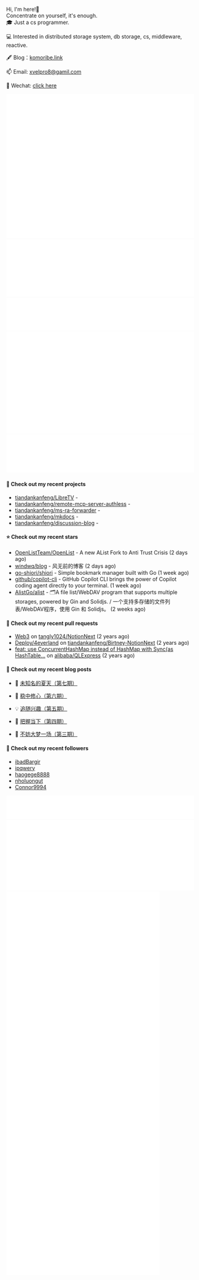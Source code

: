 Hi, I'm here!👋
<br>
Concentrate on yourself, it's enough.
<br>
🎓 Just a cs programmer.

💻 Interested in distributed storage system, db storage, cs, middleware, reactive.

🖋 Blog：[komoribe.link](https://komoribe.ink)

📫 Email: [xvelpro8@gamil.com](mailto:xvelpro8@gamil.com)

💬 Wechat: [click here](https://tiandankanfeng.github.io/about/) 



![Metrics](/github-metrics.svg)
![Metrics](/metrics.plugin.languages.details.svg)
![Metrics](/metrics.plugin.languages.recent.svg)
![Metrics](/metrics.plugin.stars.svg)
![Metrics](/metrics.plugin.topics.svg)








#### 🌱 Check out my recent projects

- [tiandankanfeng/LibreTV](https://github.com/tiandankanfeng/LibreTV) - 
- [tiandankanfeng/remote-mcp-server-authless](https://github.com/tiandankanfeng/remote-mcp-server-authless) - 
- [tiandankanfeng/ms-ra-forwarder](https://github.com/tiandankanfeng/ms-ra-forwarder) - 
- [tiandankanfeng/mkdocs](https://github.com/tiandankanfeng/mkdocs) - 
- [tiandankanfeng/discussion-blog](https://github.com/tiandankanfeng/discussion-blog) - 

#### ⭐ Check out my recent stars

- [OpenListTeam/OpenList](https://github.com/OpenListTeam/OpenList) - A new AList Fork to Anti Trust Crisis (2 days ago)
- [windwq/blog](https://github.com/windwq/blog) - 风无前的博客 (2 days ago)
- [go-shiori/shiori](https://github.com/go-shiori/shiori) - Simple bookmark manager built with Go (1 week ago)
- [github/copilot-cli](https://github.com/github/copilot-cli) - GitHub Copilot CLI brings the power of Copilot coding agent directly to your terminal.  (1 week ago)
- [AlistGo/alist](https://github.com/AlistGo/alist) - 🗂️A file list/WebDAV program that supports multiple storages, powered by Gin and Solidjs. / 一个支持多存储的文件列表/WebDAV程序，使用 Gin 和 Solidjs。 (2 weeks ago)

#### 🔨 Check out my recent pull requests

- [Web3](https://github.com/tangly1024/NotionNext/pull/1228) on [tangly1024/NotionNext](https://github.com/tangly1024/NotionNext) (2 years ago)
- [Deploy/4everland](https://github.com/tiandankanfeng/Birtney-NotionNext/pull/1) on [tiandankanfeng/Birtney-NotionNext](https://github.com/tiandankanfeng/Birtney-NotionNext) (2 years ago)
- [feat: use ConcurrentHashMap instead of HashMap with Sync(as HashTable…](https://github.com/alibaba/QLExpress/pull/221) on [alibaba/QLExpress](https://github.com/alibaba/QLExpress) (2 years ago)

#### 📜 Check out my recent blog posts

- 🦒 [未知名的夏天（第七期）](https://birtney.link/article/25fde3d9-fc4e-8002-b3de-e6de3a320eec) 

- 🐲 [稳中修心（第六期）](https://birtney.link/article/odyssey-article-01) 

- 💡 [追随兴趣（第五期）](https://birtney.link/article/life-article19) 

- 👺 [把握当下（第四期）](https://birtney.link/article/life-article18) 

- 🚦 [不妨大梦一场（第三期）](https://birtney.link/article/life-article17) 


#### 👯 Check out my recent followers

- [ibadBargir](https://github.com/ibadBargir)
- [ipqwery](https://github.com/ipqwery)
- [haogege8888](https://github.com/haogege8888)
- [nholuongut](https://github.com/nholuongut)
- [Connor9994](https://github.com/Connor9994)

![Metrics](/metrics.plugin.achievements.compact.svg)
![Metrics](/metrics.plugin.anilist.characters.svg)
![Metrics](/metrics.plugin.anilist.svg)


